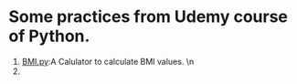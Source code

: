 # Some practices from Udemy course of Python.

1. [BMI.py](https://github.com/kwy518/Udemy/blob/master/BMI.py):A Calulator to calculate BMI values. \n
2. 
